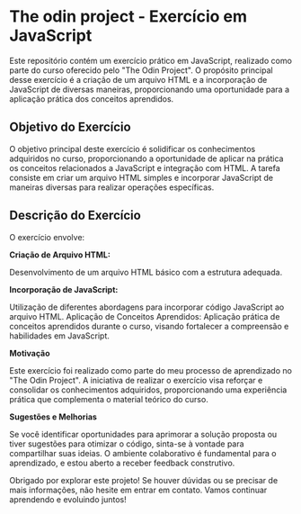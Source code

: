 # The odin project - Exercício em JavaScript

Este repositório contém um exercício prático em JavaScript, realizado como parte do curso oferecido pelo "The Odin Project". O propósito principal desse exercício é a criação de um arquivo HTML e a incorporação de JavaScript de diversas maneiras, proporcionando uma oportunidade para a aplicação prática dos conceitos aprendidos.

## Objetivo do Exercício

O objetivo principal deste exercício é solidificar os conhecimentos adquiridos no curso, proporcionando a oportunidade de aplicar na prática os conceitos relacionados a JavaScript e integração com HTML. A tarefa consiste em criar um arquivo HTML simples e incorporar JavaScript de maneiras diversas para realizar operações específicas.

## Descrição do Exercício

O exercício envolve:

**Criação de Arquivo HTML:**

Desenvolvimento de um arquivo HTML básico com a estrutura adequada.

**Incorporação de JavaScript:**

Utilização de diferentes abordagens para incorporar código JavaScript ao arquivo HTML.
Aplicação de Conceitos Aprendidos: Aplicação prática de conceitos aprendidos durante o curso, visando fortalecer a compreensão e habilidades em JavaScript.

**Motivação**

Este exercício foi realizado como parte do meu processo de aprendizado no "The Odin Project". A iniciativa de realizar o exercício visa reforçar e consolidar os conhecimentos adquiridos, proporcionando uma experiência prática que complementa o material teórico do curso.

**Sugestões e Melhorias**

Se você identificar oportunidades para aprimorar a solução proposta ou tiver sugestões para otimizar o código, sinta-se à vontade para compartilhar suas ideias. O ambiente colaborativo é fundamental para o aprendizado, e estou aberto a receber feedback construtivo.

Obrigado por explorar este projeto! Se houver dúvidas ou se precisar de mais informações, não hesite em entrar em contato. Vamos continuar aprendendo e evoluindo juntos!
